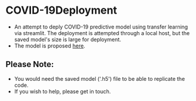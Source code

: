# COVID-19Deployment
* An attempt to deply COVID-19 predictive model using transfer learning via streamlit. The deployment is attempted through a local host, but the saved model's size is large for deployment.
* The model is proposed [here](https://github.com/IDU-CVLab/COV19D_2nd).

## Please Note: </br>
* You would need the saved model ('.h5') file to be able to replicate the code.
* If you wish to help, please get in touch.

